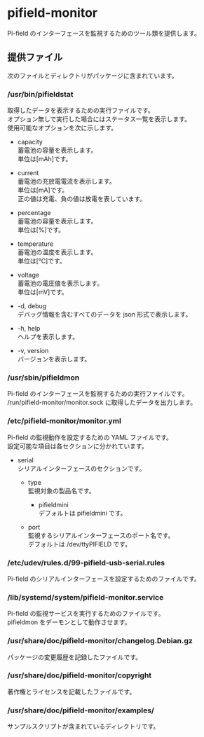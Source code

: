 pifield-monitor
====================

Pi-field のインターフェースを監視するためのツール類を提供します。  

## 提供ファイル  
次のファイルとディレクトリがパッケージに含まれています。  

### /usr/bin/pifieldstat
取得したデータを表示するための実行ファイルです。  
オプション無しで実行した場合にはステータス一覧を表示します。  
使用可能なオプションを次に示します。  

* capacity  
  蓄電池の容量を表示します。  
  単位は[mAh]です。  

* current  
  蓄電池の充放電電流を表示します。  
  単位は[mA]です。  
  正の値は充電、負の値は放電を表しています。

* percentage  
  蓄電池の容量を表示します。  
  単位は[%]です。  

* temperature  
  蓄電池の温度を表示します。  
  単位は[℃]です。   

* voltage  
  蓄電池の電圧値を表示します。  
  単位は[mV]です。  

* -d, debug  
  デバッグ情報を含むすべてのデータを json 形式で表示します。  

* -h, help  
  ヘルプを表示します。  

* -v, version  
  バージョンを表示します。  

### /usr/sbin/pifieldmon
Pi-field のインターフェースを監視するための実行ファイルです。  
/run/pifield-monitor/monitor.sock に取得したデータを出力します。  

### /etc/pifield-monitor/monitor.yml  
Pi-field の監視動作を設定するための YAML ファイルです。  
設定可能な項目は各セクションに分かれています。  

* serial  
  シリアルインターフェースのセクションです。  

  - type  
    監視対象の製品名です。  

    - pifieldmini  
      デフォルトは pifieldmini です。  

  - port  
    監視するシリアルインターフェースのポート名です。  
    デフォルトは /dev/ttyPIFIELD です。  

### /etc/udev/rules.d/99-pifield-usb-serial.rules  
Pi-field のシリアルインターフェースを設定するためのファイルです。  

### /lib/systemd/system/pifield-monitor.service  
Pi-field の監視サービスを実行するためのファイルです。  
pifieldmon をデーモンとして動作させます。 

### /usr/share/doc/pifield-monitor/changelog.Debian.gz  
パッケージの変更履歴を記録したファイルです。  

### /usr/share/doc/pifield-monitor/copyright  
著作権とライセンスを記載したファイルです。  

### /usr/share/doc/pifield-monitor/examples/ 
サンプルスクリプトが含まれているディレクトリです。  

